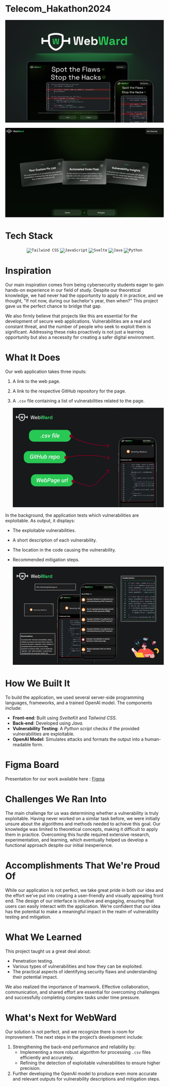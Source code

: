 # Telecom_Hakathon2024

![Main Page](images/photo_3_2024-12-26_16-41-54.jpg "Main page")

![Main Page](images/photo_1_2024-12-26_16-41-54.jpg "Main page")

# Tech Stack

<div align="center">
	<code><img width="50" src="https://user-images.githubusercontent.com/25181517/202896760-337261ed-ee92-4979-84c4-d4b829c7355d.png" alt="Tailwind CSS" title="Tailwind CSS"/></code>
	<code><img width="50" src="https://user-images.githubusercontent.com/25181517/117447155-6a868a00-af3d-11eb-9cfe-245df15c9f3f.png" alt="JavaScript" title="JavaScript"/></code>
	<code><img width="50" src="https://github.com/marwin1991/profile-technology-icons/assets/136815194/e56b5093-2f58-40cc-b194-5bdde41077b5" alt="Svelte" title="Svelte"/></code>
	<code><img width="50" src="https://user-images.githubusercontent.com/25181517/117201156-9a724800-adec-11eb-9a9d-3cd0f67da4bc.png" alt="Java" title="Java"/></code>
	<code><img width="50" src="https://user-images.githubusercontent.com/25181517/183423507-c056a6f9-1ba8-4312-a350-19bcbc5a8697.png" alt="Python" title="Python"/></code>
</div>


# Inspiration

Our main inspiration comes from being cybersecurity students eager to gain hands-on experience in our field of study. Despite our theoretical knowledge, we had never had the opportunity to apply it in practice, and we thought, "If not now, during our bachelor's year, then when?" This project gave us the perfect chance to bridge that gap.

We also firmly believe that projects like this are essential for the development of secure web applications. Vulnerabilities are a real and constant threat, and the number of people who seek to exploit them is significant. Addressing these risks proactively is not just a learning opportunity but also a necessity for creating a safer digital environment.

# What It Does

Our web application takes three inputs:

1. A link to the web page.
2. A link to the respective GitHub repository for the page.
3. A `.csv` file containing a list of vulnerabilities related to the page.

   ![Input Visualisation](images/photo_5_2024-12-26_16-41-54.jpg "Input Visualisation")

In the background, the application tests which vulnerabilities are exploitable. As output, it displays:

- The exploitable vulnerabilities.
- A short description of each vulnerability.
- The location in the code causing the vulnerability.
- Recommended mitigation steps.

  ![Output Visualisation](images/photo_4_2024-12-26_16-41-54.jpg "Output Visualisation")

# How We Built It

To build the application, we used several server-side programming languages, frameworks, and a trained OpenAI model. The components include:

- **Front-end**: Built using _SvelteKit_ and _Tailwind CSS_.
- **Back-end**: Developed using _Java_.
- **Vulnerability Testing**: A _Python script_ checks if the provided vulnerabilities are exploitable.
- **OpenAI Model**: Simulates attacks and formats the output into a human-readable form.

# Figma Board
Presentation for our work available here : [Figma](https://www.figma.com/design/wFmSR4CkxYzdcbI2x4a6ts/WebWard?node-id=0-1&t=afJ5xMjNSjtoF9WN-1)

# Challenges We Ran Into

The main challenge for us was determining whether a vulnerability is truly exploitable. Having never worked on a similar task before, we were initially unsure about the algorithms and methods needed to achieve this goal. Our knowledge was limited to theoretical concepts, making it difficult to apply them in practice. Overcoming this hurdle required extensive research, experimentation, and learning, which eventually helped us develop a functional approach despite our initial inexperience.

# Accomplishments That We're Proud Of

While our application is not perfect, we take great pride in both our idea and the effort we’ve put into creating a user-friendly and visually appealing front end. The design of our interface is intuitive and engaging, ensuring that users can easily interact with the application. We’re confident that our idea has the potential to make a meaningful impact in the realm of vulnerability testing and mitigation.

# What We Learned

This project taught us a great deal about:

- Penetration testing.
- Various types of vulnerabilities and how they can be exploited.
- The practical aspects of identifying security flaws and understanding their potential impact.

We also realized the importance of teamwork. Effective collaboration, communication, and shared effort are essential for overcoming challenges and successfully completing complex tasks under time pressure.

# What's Next for WebWard

Our solution is not perfect, and we recognize there is room for improvement. The next steps in the project’s development include:

1. Strengthening the back-end performance and reliability by:
   - Implementing a more robust algorithm for processing `.csv` files efficiently and accurately.
   - Refining the detection of exploitable vulnerabilities to ensure higher precision.
2. Further developing the OpenAI model to produce even more accurate and relevant outputs for vulnerability descriptions and mitigation steps.

